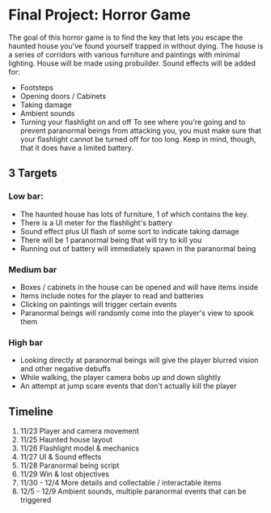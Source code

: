 # Final Project: Horror Game
The goal of this horror game is to find the key
that lets you escape the haunted house you've found yourself
trapped in without dying. The house is a series of corridors with various
furniture and paintings with minimal lighting. House will be made using probuilder.
Sound effects will be added for:
* Footsteps
* Opening doors / Cabinets
* Taking damage
* Ambient sounds
* Turning your flashlight on and off
To see where you're going and to prevent paranormal beings from 
attacking you, you must make sure that your flashlight cannot be 
turned off for too long. Keep in mind, though, that it does have 
a limited battery.
## 3 Targets
### Low bar:
* The haunted house has lots of furniture, 1 of which contains the key.
* There is a UI meter for the flashlight's battery 
* Sound effect plus UI flash of some sort to indicate taking damage 
* There will be 1 paranormal being that will try to kill you 
* Running out of battery will immediately spawn in the paranormal being
### Medium bar
* Boxes / cabinets in the house can be opened and will have items inside
* Items include notes for the player to read and batteries
* Clicking on paintings will trigger certain events
* Paranormal beings will randomly come into the player's view to spook them
### High bar
* Looking directly at paranormal beings will give the player blurred vision and other negative debuffs
* While walking, the player camera bobs up and down slightly
* An attempt at jump scare events that don't actually kill the player
## Timeline
1. 11/23 Player and camera movement 
2. 11/25 Haunted house layout 
3. 11/26 Flashlight model & mechanics 
4. 11/27 UI & Sound effects 
5. 11/28 Paranormal being script
6. 11/29 Win & lost objectives
7. 11/30 - 12/4 More details and collectable / interactable items
8. 12/5 - 12/9 Ambient sounds, multiple paranormal events that can be triggered

